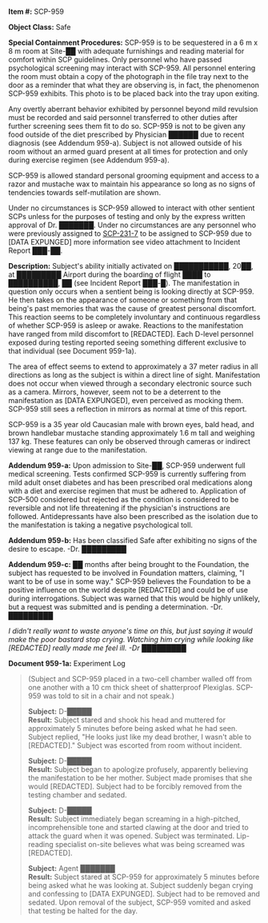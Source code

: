 **Item #:** SCP-959

**Object Class:** Safe

**Special Containment Procedures:** SCP-959 is to be sequestered in a 6 m x 8 m room at Site-██ with adequate furnishings and reading material for comfort within SCP guidelines. Only personnel who have passed psychological screening may interact with SCP-959. All personnel entering the room must obtain a copy of the photograph in the file tray next to the door as a reminder that what they are observing is, in fact, the phenomenon SCP-959 exhibits. This photo is to be placed back into the tray upon exiting.

Any overtly aberrant behavior exhibited by personnel beyond mild revulsion must be recorded and said personnel transferred to other duties after further screening sees them fit to do so. SCP-959 is not to be given any food outside of the diet prescribed by Physician ██████ due to recent diagnosis (see Addendum 959-a). Subject is not allowed outside of his room without an armed guard present at all times for protection and only during exercise regimen (see Addendum 959-a).

SCP-959 is allowed standard personal grooming equipment and access to a razor and mustache wax to maintain his appearance so long as no signs of tendencies towards self-mutilation are shown.

Under no circumstances is SCP-959 allowed to interact with other sentient SCPs unless for the purposes of testing and only by the express written approval of Dr. ███████. Under no circumstances are any personnel who were previously assigned to [SCP-231-7](/scp-231) to be assigned to SCP-959 due to \[DATA EXPUNGED\] more information see video attachment to Incident Report ███-██.

**Description:** Subject's ability initially activated on ███████████, 20██, at █████████ Airport during the boarding of flight ████ to ██████████, ██ (see Incident Report ███-█). The manifestation in question only occurs when a sentient being is looking directly at SCP-959. He then takes on the appearance of someone or something from that being's past memories that was the cause of greatest personal discomfort. This reaction seems to be completely involuntary and continuous regardless of whether SCP-959 is asleep or awake. Reactions to the manifestation have ranged from mild discomfort to \[REDACTED\]. Each D-level personnel exposed during testing reported seeing something different exclusive to that individual (see Document 959-1a).

The area of effect seems to extend to approximately a 37 meter radius in all directions as long as the subject is within a direct line of sight. Manifestation does not occur when viewed through a secondary electronic source such as a camera. Mirrors, however, seem not to be a deterrent to the manifestation as \[DATA EXPUNGED\], even perceived as mocking them. SCP-959 still sees a reflection in mirrors as normal at time of this report.

SCP-959 is a 35 year old Caucasian male with brown eyes, bald head, and brown handlebar mustache standing approximately 1.6 m tall and weighing 137 kg. These features can only be observed through cameras or indirect viewing at range due to the manifestation.

**Addendum 959-a:** Upon admission to Site-██, SCP-959 underwent full medical screening. Tests confirmed SCP-959 is currently suffering from mild adult onset diabetes and has been prescribed oral medications along with a diet and exercise regimen that must be adhered to. Application of SCP-500 considered but rejected as the condition is considered to be reversible and not life threatening if the physician's instructions are followed. Antidepressants have also been prescribed as the isolation due to the manifestation is taking a negative psychological toll.

**Addendum 959-b:** Has been classified Safe after exhibiting no signs of the desire to escape. -Dr. █████████

**Addendum 959-c:** ██ months after being brought to the Foundation, the subject has requested to be involved in Foundation matters, claiming, "I want to be of use in some way." SCP-959 believes the Foundation to be a positive influence on the world despite \[REDACTED\] and could be of use during interrogations. Subject was warned that this would be highly unlikely, but a request was submitted and is pending a determination. -Dr. █████████

_I didn't really want to waste anyone's time on this, but just saying it would make the poor bastard stop crying. Watching him crying while looking like \[REDACTED\] really made me feel ill. -Dr █████████_

**Document 959-1a:** Experiment Log

> (Subject and SCP-959 placed in a two-cell chamber walled off from one another with a 10 cm thick sheet of shatterproof Plexiglas. SCP-959 was told to sit in a chair and not speak.)
> 
> **Subject:** D-█████  
> **Result:** Subject stared and shook his head and muttered for approximately 5 minutes before being asked what he had seen. Subject replied, "He looks just like my dead brother, I wasn't able to \[REDACTED\]." Subject was escorted from room without incident.
> 
> **Subject:** D-█████  
> **Result:** Subject began to apologize profusely, apparently believing the manifestation to be her mother. Subject made promises that she would \[REDACTED\]. Subject had to be forcibly removed from the testing chamber and sedated.  
>   
> **Subject:** D-█████  
> **Result:** Subject immediately began screaming in a high-pitched, incomprehensible tone and started clawing at the door and tried to attack the guard when it was opened. Subject was terminated. Lip-reading specialist on-site believes what was being screamed was \[REDACTED\].  
>   
> **Subject:** Agent ███████  
> **Result:** Subject stared at SCP-959 for approximately 5 minutes before being asked what he was looking at. Subject suddenly began crying and confessing to \[DATA EXPUNGED\]. Subject had to be removed and sedated. Upon removal of the subject, SCP-959 vomited and asked that testing be halted for the day.
